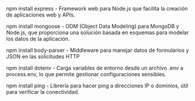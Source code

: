 npm install express - Framework web para Node.js que facilita la creación de aplicaciones web y APIs.

npm install mongoose - ODM (Object Data Modeling) para MongoDB y Node.js, que proporciona una solución basada en esquemas para modelar los datos de la aplicación.

npm install body-parser - Middleware para manejar datos de formularios y JSON en las solicitudes HTTP

npm install dotenv - Carga variables de entorno desde un archivo .env a process.env, lo que permite gestionar configuraciones sensibles.

npm install ping - Librería para hacer ping a direcciones IP o dominios, útil para verificar la conectividad.


